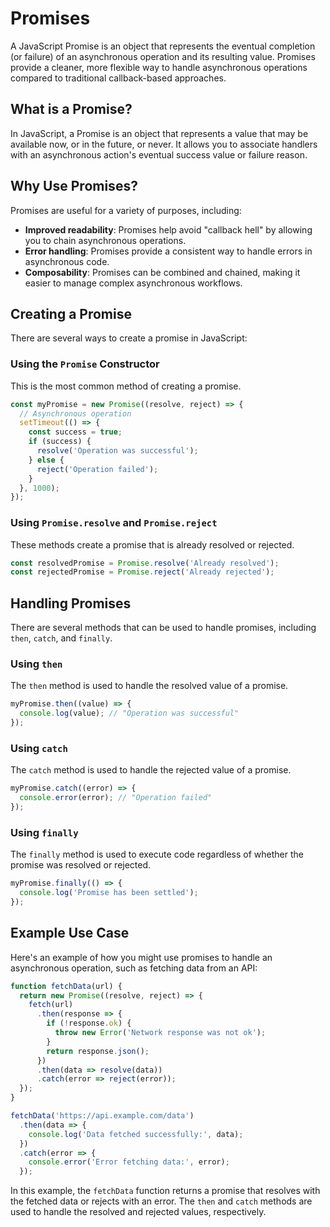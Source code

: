 # Promises

A JavaScript Promise is an object that represents the eventual completion (or failure) of an asynchronous operation and its resulting value. Promises provide a cleaner, more flexible way to handle asynchronous operations compared to traditional callback-based approaches.

## What is a Promise?

In JavaScript, a Promise is an object that represents a value that may be available now, or in the future, or never. It allows you to associate handlers with an asynchronous action's eventual success value or failure reason.

## Why Use Promises?

Promises are useful for a variety of purposes, including:

* **Improved readability**: Promises help avoid "callback hell" by allowing you to chain asynchronous operations.
* **Error handling**: Promises provide a consistent way to handle errors in asynchronous code.
* **Composability**: Promises can be combined and chained, making it easier to manage complex asynchronous workflows.

## Creating a Promise

There are several ways to create a promise in JavaScript:

### Using the `Promise` Constructor

This is the most common method of creating a promise.

```javascript
const myPromise = new Promise((resolve, reject) => {
  // Asynchronous operation
  setTimeout(() => {
    const success = true;
    if (success) {
      resolve('Operation was successful');
    } else {
      reject('Operation failed');
    }
  }, 1000);
});
```

### Using `Promise.resolve` and `Promise.reject`

These methods create a promise that is already resolved or rejected.

```javascript
const resolvedPromise = Promise.resolve('Already resolved');
const rejectedPromise = Promise.reject('Already rejected');
```

## Handling Promises

There are several methods that can be used to handle promises, including `then`, `catch`, and `finally`.

### Using `then`

The `then` method is used to handle the resolved value of a promise.

```javascript
myPromise.then((value) => {
  console.log(value); // "Operation was successful"
});
```

### Using `catch`

The `catch` method is used to handle the rejected value of a promise.

```javascript
myPromise.catch((error) => {
  console.error(error); // "Operation failed"
});
```

### Using `finally`

The `finally` method is used to execute code regardless of whether the promise was resolved or rejected.

```javascript
myPromise.finally(() => {
  console.log('Promise has been settled');
});
```

## Example Use Case

Here's an example of how you might use promises to handle an asynchronous operation, such as fetching data from an API:

```javascript
function fetchData(url) {
  return new Promise((resolve, reject) => {
    fetch(url)
      .then(response => {
        if (!response.ok) {
          throw new Error('Network response was not ok');
        }
        return response.json();
      })
      .then(data => resolve(data))
      .catch(error => reject(error));
  });
}

fetchData('https://api.example.com/data')
  .then(data => {
    console.log('Data fetched successfully:', data);
  })
  .catch(error => {
    console.error('Error fetching data:', error);
  });
```

In this example, the `fetchData` function returns a promise that resolves with the fetched data or rejects with an error. The `then` and `catch` methods are used to handle the resolved and rejected values, respectively.